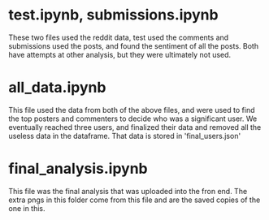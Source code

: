 # test.ipynb, submissions.ipynb

These two files used the reddit data, test used the comments and submissions used the posts, and found the sentiment of all the posts. Both have attempts at other analysis, but they were ultimately not used. 

# all_data.ipynb

This file used the data from both of the above files, and were used to find the top posters and commenters to decide who was a significant user. We eventually reached three users, and finalized their data and removed all the useless data in the dataframe. That data is stored in 'final_users.json'

# final_analysis.ipynb

This file was the final analysis that was uploaded into the fron end. The extra pngs in this folder come from this file and are the saved copies of the one in this. 